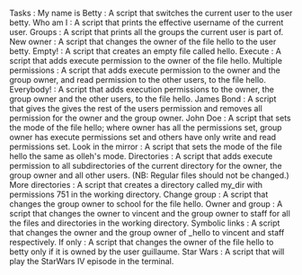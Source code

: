 Tasks :
My name is Betty : A script that switches the current user to the user betty.
Who am I : A script that prints the effective username of the current user.
Groups : A script that prints all the groups the current user is part of.
New owner : A script that changes the owner of the file hello to the user betty.
Empty! : A script that creates an empty file called hello.
Execute : A script that adds execute permission to the owner of the file hello.
Multiple permissions : A script that adds execute permission to the owner and the group owner, and read permission to the other users, to the file hello.
Everybody! : A script that adds execution permissions to the owner, the group owner and the other users, to the file hello.
James Bond : A script that gives the gives the rest of the users permission and removes all permission for the owner and the group owner.
John Doe : A script that sets the mode of the file hello; where owner has all the permissions set, group owner has execute permissions set and others have only write and read permissions set.
Look in the mirror : A script that sets the mode of the file hello the same as olleh's mode.
Directories : A script that adds execute permission to all subdirectories of the current directory for the owner, the group owner and all other users. (NB: Regular files should not be changed.)
More directories : A script that creates a directory called my_dir with permissions 751 in the working directory.
Change group : A script that changes the group owner to school for the file hello.
Owner and group : A script that changes the owner to vincent and the group owner to staff for all the files and directories in the working directory.
Symbolic links : A script that changes the owner and the group owner of _hello to vincent and staff respectively.
If only : A script that changes the owner of the file hello to betty only if it is owned by the user guillaume.
Star Wars : A script that will play the StarWars IV episode in the terminal.
